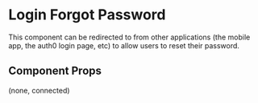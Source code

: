 # Login Forgot Password

This component can be redirected to from other applications (the mobile app, the auth0 login page,
etc) to allow users to reset their password.

## Component Props
(none, connected)
